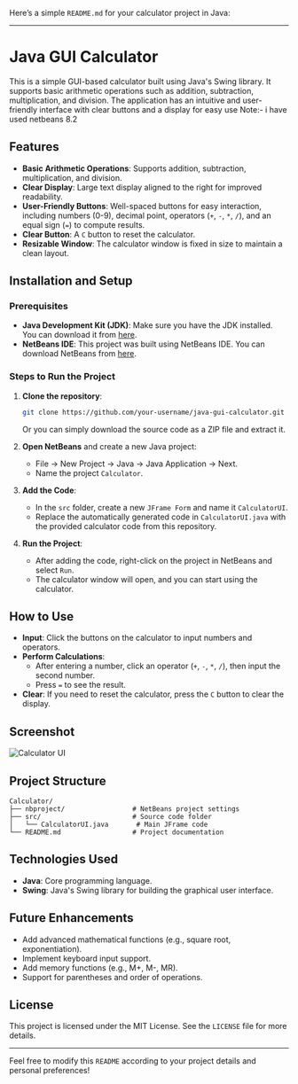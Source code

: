 Here’s a simple `README.md` for your calculator project in Java:

---

# Java GUI Calculator

This is a simple GUI-based calculator built using Java's Swing library. It supports basic arithmetic operations such as addition, subtraction, multiplication, and division. The application has an intuitive and user-friendly interface with clear buttons and a display for easy use 
Note:- i have used netbeans 8.2

## Features

- **Basic Arithmetic Operations**: Supports addition, subtraction, multiplication, and division.
- **Clear Display**: Large text display aligned to the right for improved readability.
- **User-Friendly Buttons**: Well-spaced buttons for easy interaction, including numbers (0-9), decimal point, operators (`+`, `-`, `*`, `/`), and an equal sign (`=`) to compute results.
- **Clear Button**: A `C` button to reset the calculator.
- **Resizable Window**: The calculator window is fixed in size to maintain a clean layout.

## Installation and Setup

### Prerequisites

- **Java Development Kit (JDK)**: Make sure you have the JDK installed. You can download it from [here](https://www.oracle.com/java/technologies/javase-downloads.html).
- **NetBeans IDE**: This project was built using NetBeans IDE. You can download NetBeans from [here](https://netbeans.apache.org/download/index.html).

### Steps to Run the Project

1. **Clone the repository**:
   ```bash
   git clone https://github.com/your-username/java-gui-calculator.git
   ```
   Or you can simply download the source code as a ZIP file and extract it.

2. **Open NetBeans** and create a new Java project:
   - File → New Project → Java → Java Application → Next.
   - Name the project `Calculator`.

3. **Add the Code**:
   - In the `src` folder, create a new `JFrame Form` and name it `CalculatorUI`.
   - Replace the automatically generated code in `CalculatorUI.java` with the provided calculator code from this repository.

4. **Run the Project**:
   - After adding the code, right-click on the project in NetBeans and select `Run`. 
   - The calculator window will open, and you can start using the calculator.

## How to Use

- **Input**: Click the buttons on the calculator to input numbers and operators.
- **Perform Calculations**: 
  - After entering a number, click an operator (`+`, `-`, `*`, `/`), then input the second number.
  - Press `=` to see the result.
- **Clear**: If you need to reset the calculator, press the `C` button to clear the display.

## Screenshot

![Calculator UI](![image](https://github.com/user-attachments/assets/cf4b2884-516e-4d2f-9cb3-89005ab573f1)
)

## Project Structure

```
Calculator/
├── nbproject/                 # NetBeans project settings
├── src/                       # Source code folder
│   └── CalculatorUI.java       # Main JFrame code
└── README.md                  # Project documentation
```

## Technologies Used

- **Java**: Core programming language.
- **Swing**: Java's Swing library for building the graphical user interface.

## Future Enhancements

- Add advanced mathematical functions (e.g., square root, exponentiation).
- Implement keyboard input support.
- Add memory functions (e.g., M+, M-, MR).
- Support for parentheses and order of operations.

## License

This project is licensed under the MIT License. See the `LICENSE` file for more details.

---

Feel free to modify this `README` according to your project details and personal preferences!
